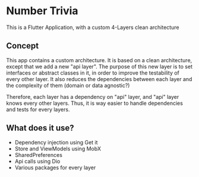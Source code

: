 # Number Trivia

This is a Flutter Application, with a custom 4-Layers clean architecture

## Concept

This app contains a custom architecture. It is based on a clean architecture, except that we add a new "api layer".
The purpose of this new layer is to set interfaces or abstract classes in it, in order to improve the testability of every other layer.
It also reduces the dependencies between each layer and the complexity of them (domain or data agnostic?)

Therefore, each layer has a dependency on "api" layer, and "api" layer knows every other layers. Thus, it is way easier to handle dependencies and tests for every layers.

## What does it use?

- Dependency injection using Get it
- Store and ViewModels using MobX
- SharedPreferences
- Api calls using Dio
- Various packages for every layer